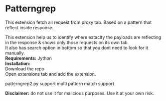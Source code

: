 # Patterngrep
This extension fetch all request from proxy tab. Based on a pattern that reflect inside response.


This extension help us to identify where extaclty the payloads are reflecting in the response & shows only those requests on its own tab.<br/>
It also has search option in bottom so that you dont need to look for it manually.<br/>
**Requirements:** Jython<br/>
**Installation:** <br/>
Download the repo<br/>
Open extensions tab and add the extension.<br/>

patterngrep2.py support multi pattern match support<br/>


**Disclaimer:** do not use it for malicious purposes. Use it at your own risk.<br/>
